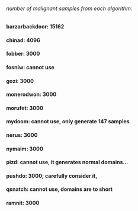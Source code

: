 
###### number of malignant samples from each algorithm:

#### barzarbackdoor: 15162
#### chinad: 4096
#### fobber: 3000
#### fosniw: cannot use
#### gozi: 3000
#### monerodwon: 3000
#### morufet: 3000
#### mydoom: cannot use, only generate 147 samples
#### nerus: 3000
#### nymaim: 3000
#### pizd: cannot use, it  generates normal domains...
#### pushdo: 3000;    carefully consider it,
#### qsnatch: cannot use,  domains are to short 
#### ramnit: 3000
#### 